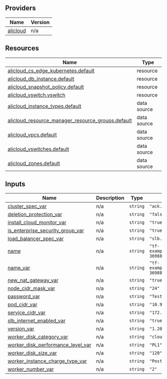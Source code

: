 <!-- BEGIN_TF_DOCS -->
## Providers

| Name | Version |
|------|---------|
| <a name="provider_alicloud"></a> [alicloud](#provider\_alicloud) | n/a |

## Resources

| Name | Type |
|------|------|
| [alicloud_cs_edge_kubernetes.default](https://registry.terraform.io/providers/hashicorp/alicloud/latest/docs/resources/cs_edge_kubernetes) | resource |
| [alicloud_db_instance.default](https://registry.terraform.io/providers/hashicorp/alicloud/latest/docs/resources/db_instance) | resource |
| [alicloud_snapshot_policy.default](https://registry.terraform.io/providers/hashicorp/alicloud/latest/docs/resources/snapshot_policy) | resource |
| [alicloud_vswitch.vswitch](https://registry.terraform.io/providers/hashicorp/alicloud/latest/docs/resources/vswitch) | resource |
| [alicloud_instance_types.default](https://registry.terraform.io/providers/hashicorp/alicloud/latest/docs/data-sources/instance_types) | data source |
| [alicloud_resource_manager_resource_groups.default](https://registry.terraform.io/providers/hashicorp/alicloud/latest/docs/data-sources/resource_manager_resource_groups) | data source |
| [alicloud_vpcs.default](https://registry.terraform.io/providers/hashicorp/alicloud/latest/docs/data-sources/vpcs) | data source |
| [alicloud_vswitches.default](https://registry.terraform.io/providers/hashicorp/alicloud/latest/docs/data-sources/vswitches) | data source |
| [alicloud_zones.default](https://registry.terraform.io/providers/hashicorp/alicloud/latest/docs/data-sources/zones) | data source |

## Inputs

| Name | Description | Type | Default | Required |
|------|-------------|------|---------|:--------:|
| <a name="input_cluster_spec_var"></a> [cluster\_spec\_var](#input\_cluster\_spec\_var) | n/a | `string` | `"ack.pro.small"` | no |
| <a name="input_deletion_protection_var"></a> [deletion\_protection\_var](#input\_deletion\_protection\_var) | n/a | `string` | `"false"` | no |
| <a name="input_install_cloud_monitor_var"></a> [install\_cloud\_monitor\_var](#input\_install\_cloud\_monitor\_var) | n/a | `string` | `"true"` | no |
| <a name="input_is_enterprise_security_group_var"></a> [is\_enterprise\_security\_group\_var](#input\_is\_enterprise\_security\_group\_var) | n/a | `string` | `"true"` | no |
| <a name="input_load_balancer_spec_var"></a> [load\_balancer\_spec\_var](#input\_load\_balancer\_spec\_var) | n/a | `string` | `"slb.s2.small"` | no |
| <a name="input_name"></a> [name](#input\_name) | n/a | `string` | `"tf-exampleedgekubernetes-3698887"` | no |
| <a name="input_name_var"></a> [name\_var](#input\_name\_var) | n/a | `string` | `"tf-exampleedgekubernetes-3698887"` | no |
| <a name="input_new_nat_gateway_var"></a> [new\_nat\_gateway\_var](#input\_new\_nat\_gateway\_var) | n/a | `string` | `"true"` | no |
| <a name="input_node_cidr_mask_var"></a> [node\_cidr\_mask\_var](#input\_node\_cidr\_mask\_var) | n/a | `string` | `"24"` | no |
| <a name="input_password_var"></a> [password\_var](#input\_password\_var) | n/a | `string` | `"Test12345"` | no |
| <a name="input_pod_cidr_var"></a> [pod\_cidr\_var](#input\_pod\_cidr\_var) | n/a | `string` | `"10.99.0.0/16"` | no |
| <a name="input_service_cidr_var"></a> [service\_cidr\_var](#input\_service\_cidr\_var) | n/a | `string` | `"172.16.0.0/16"` | no |
| <a name="input_slb_internet_enabled_var"></a> [slb\_internet\_enabled\_var](#input\_slb\_internet\_enabled\_var) | n/a | `string` | `"true"` | no |
| <a name="input_version_var"></a> [version\_var](#input\_version\_var) | n/a | `string` | `"1.20.11-aliyunedge.1"` | no |
| <a name="input_worker_disk_category_var"></a> [worker\_disk\_category\_var](#input\_worker\_disk\_category\_var) | n/a | `string` | `"cloud_essd"` | no |
| <a name="input_worker_disk_performance_level_var"></a> [worker\_disk\_performance\_level\_var](#input\_worker\_disk\_performance\_level\_var) | n/a | `string` | `"PL1"` | no |
| <a name="input_worker_disk_size_var"></a> [worker\_disk\_size\_var](#input\_worker\_disk\_size\_var) | n/a | `string` | `"120"` | no |
| <a name="input_worker_instance_charge_type_var"></a> [worker\_instance\_charge\_type\_var](#input\_worker\_instance\_charge\_type\_var) | n/a | `string` | `"PostPaid"` | no |
| <a name="input_worker_number_var"></a> [worker\_number\_var](#input\_worker\_number\_var) | n/a | `string` | `"2"` | no |
<!-- END_TF_DOCS -->    